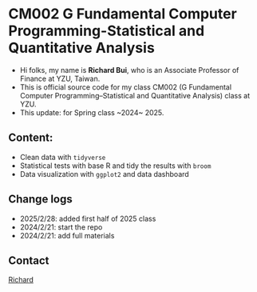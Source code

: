 # CM002 G Fundamental Computer Programming-Statistical and Quantitative Analysis

- Hi folks, my name is **Richard Bui**, who is an Associate Professor of Finance at YZU, Taiwan. 
- This is official source code for my class CM002 (G Fundamental Computer Programming–Statistical and Quantitative Analysis) class at YZU.
- This update: for Spring class ~2024~ 2025.

## Content:

- Clean data with `tidyverse`
- Statistical tests with base R and tidy the results with `broom`
- Data visualization with `ggplot2` and data dashboard


## Change logs

- 2025/2/28: added first half of 2025 class
- 2024/2/21: start the repo
- 2024/2/21: add full materials

## Contact

[Richard](https://diengiau.github.io/)


